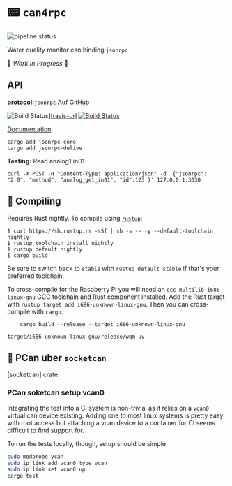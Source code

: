 # :pager: `can4rpc`

![pipeline status](https://travis-ci.org/lar-ag/can4rpc.svg?branch=master)


Water quality monitor can binding `jsonrpc`

🚧 _Work In Progress_ 🚧


## API
**protocol:**`jsonrpc`
[Auf GitHub](https://github.com/paritytech/jsonrpc/)

![Build Status][travis-image]][travis-url]
[![Build Status][appveyor-image]][appveyor-url]

[Documentation](http://paritytech.github.io/jsonrpc/)

[travis-image]: https://travis-ci.org/paritytech/jsonrpc.svg?branch=master
[travis-url]: https://travis-ci.org/paritytech/jsonrpc
[appveyor-image]: https://ci.appveyor.com/api/projects/status/github/paritytech/jsonrpc?svg=true
[appveyor-url]: https://ci.appveyor.com/project/paritytech/jsonrpc/branch/master

```shell
cargo add jsonrpc-core
cargo add jsonrpc-delive
```

**Testing:**
Read analog1 in01
```
curl -X POST -H "Content-Type: application/json" -d '{"jsonrpc": "2.0", "method": "analog_get_in01", "id":123 }' 127.0.0.1:3030
```


##  Compiling

Requires Rust nightly. To compile using [`rustup`](https://rustup.rs/):

```ShellSession
$ curl https://sh.rustup.rs -sSf | sh -s -- -y --default-toolchain nightly
$ rustup toolchain install nightly
$ rustup default nightly
$ cargo build
```

Be sure to switch back to `stable` with `rustup default stable` if that's your preferred toolchain.


To cross-compile for the Raspberry Pi you will need an
`gcc-multilib-i686-linux-gnu` GCC toolchain and Rust component installed. Add the Rust target
with `rustup target add i686-unknown-linux-gnu`. Then you can
cross-compile with `cargo`:

```ShellSession
    cargo build --release --target i686-unknown-linux-gnu
```

`target/i686-unknown-linux-gnu/release/wqm-uv`


[ui]: https://user-images.githubusercontent.com/383250/59148363-53188c80-8a08-11e9-9b29-9cac56809ee2.png "Automaat UI Example"


## 🚀 PCan uber `socketcan`

[socketcan] crate.

### PCan soketcan setup vcan0

Integrating the test into a CI system is non-trivial as it relies on a `vcan0` virtual can device existing. Adding one to most linux systems is pretty easy with root access but attaching a vcan device to a container for CI seems difficult to find support for.

To run the tests locally, though, setup should be simple:

```sh
sudo modprobe vcan
sudo ip link add vcan0 type vcan
sudo ip link set vcan0 up
cargo test
```
